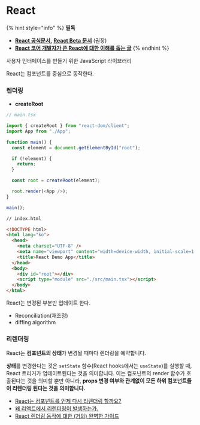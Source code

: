# React

{% hint style="info" %}
**필독**

* [**React 공식문서**](https://ko.reactjs.org/)**,** [**React Beta 문서**](https://beta.reactjs.org/) (권장)
* [**React 코어 개발자가 쓴 React에 대한 이해를 돕는 글**](https://overreacted.io/ko/react-as-a-ui-runtime/)
{% endhint %}

사용자 인터페이스를 만들기 위한 JavaScript 라이브러리

React는 컴포넌트를 중심으로 동작한다.&#x20;



### 렌더링

* **createRoot**

```typescript
// main.tsx

import { createRoot } from "react-dom/client";
import App from "./App";

function main() {
  const element = document.getElementById("root");

  if (!element) {
    return;
  }

  const root = createRoot(element);

  root.render(<App />);
}

main();

```

```html
// index.html

<!DOCTYPE html>
<html lang="ko">
  <head>
    <meta charset="UTF-8" />
    <meta name="viewport" content="width=device-width, initial-scale=1.0" />
    <title>React Demo App</title>
  </head>
  <body>
    <div id="root"></div>
    <script type="module" src="./src/main.tsx"></script>
  </body>
</html>

```

React는 변경된 부분만 업데이트 한다.

* Reconciliation(재조정)
* diffing algorithm



### 리렌더링

React는 **컴포넌트의 상태**가 변경될 때마다 렌더링을 예약합니다.

**상태**를 변경한다는 것은 `setState` 함수(React hooks에서는 `useState`)를 실행할 때, React 트리거가 업데이트된다는 것을 의미합니다. 이는 컴포넌트의 render 함수가 호출된다는 것을 의미할 뿐만 아니라, **props 변경 여부와 관계없이 모든 하위 컴포넌트들이 리렌더링 된다는 것을 의미합니다.**

* [React는 컴포넌트를 언제 다시 리렌더링 할까요?](https://velog.io/@surim014/react-rerender)
* [왜 리액트에서 리렌더링이 발생하는가.](https://medium.com/@yujso66/%EB%B2%88%EC%97%AD-%EC%99%9C-%EB%A6%AC%EC%95%A1%ED%8A%B8%EC%97%90%EC%84%9C-%EB%A6%AC%EB%A0%8C%EB%8D%94%EB%A7%81%EC%9D%B4-%EB%B0%9C%EC%83%9D%ED%95%98%EB%8A%94%EA%B0%80-74dd239b0063)
* [React 렌더링 동작에 대한 (거의) 완벽한 가이드](https://velog.io/@superlipbalm/blogged-answers-a-mostly-complete-guide-to-react-rendering-behavior)


